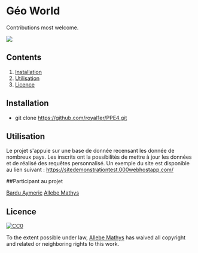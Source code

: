# Géo World

Contributions most welcome.

![](Capture.PNG)

## Contents

1. [Installation](#installation)
2. [Utilisation](#utilisation)
3. [Licence](#Licence)

## Installation
* git clone https://github.com/royal1er/PPE4.git

## Utilisation

Le projet s'appuie sur une base de donnée recensant les donnée de nombreux pays. Les inscrits ont la possibilités de mettre à jour les données et de réalisé des requêtes personnalisé. Un exemple du site est disponible au lien suivant :  https://sitedemonstrationtest.000webhostapp.com/

##Participant au projet

[Bardu Aymeric](https://github.com/aymeric131)
[Allebe Mathys](https://github.com/royal1er)

## Licence

[![CC0](http://i.creativecommons.org/p/zero/1.0/88x31.png)](http://creativecommons.org/publicdomain/zero/1.0/)

To the extent possible under law, [Allebe Mathys](https://florianallebe6.wixsite.com/website) has waived all copyright and related or neighboring rights to this work.
